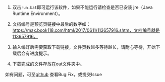 1. 双击`run.bat`即可运行该软件，如果不能运行请检查是否已安装 jre（Java Runtime Environment）。

2. 文档编号是预览页链接中最后的数字如：https://max.book118.com/html/2017/0611/113657916.shtm，文档编号就是113657916。

3. 输入编好后需要获取下载链接，文件页数越多等待越长，请耐心等待，开始下载后会有进度提示。

4. 下载完成的文件存放在out文件夹中。

如有问题，可至[github](https://github.com/wxynihao/book118-downloader) 查看Bug Fix，或提交Issue
